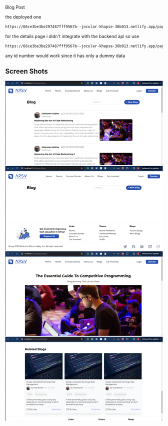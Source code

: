 Blog Post

the deployed one
```bash
https://66ce3be3be297487fff9567b--jocular-khapse-36b013.netlify.app/pages/blogs
```

for the details page i didn't integrate with the backend api so use 
```bash
https://66ce3be3be297487fff9567b--jocular-khapse-36b013.netlify.app/pages/blogs/6
```

any id number would work since it has only a dummy data

## Screen Shots

![blogs](screenshots/blogs.png)
![blogs](screenshots/blogpage.png)
![blogs](screenshots/blogdetails.png)
![blogs](screenshots/relatedblogs.png)
